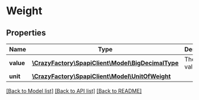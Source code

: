 # Weight

## Properties
Name | Type | Description | Notes
------------ | ------------- | ------------- | -------------
**value** | [**\CrazyFactory\SpapiClient\Model\BigDecimalType**](BigDecimalType.md) | The weight value. | 
**unit** | [**\CrazyFactory\SpapiClient\Model\UnitOfWeight**](UnitOfWeight.md) |  | 

[[Back to Model list]](../README.md#documentation-for-models) [[Back to API list]](../README.md#documentation-for-api-endpoints) [[Back to README]](../README.md)



